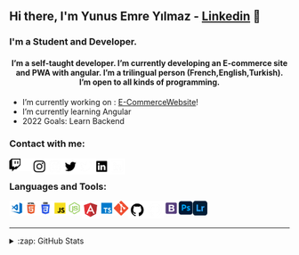 ## Hi there, I'm Yunus Emre Yılmaz - [Linkedin] 👋 


### I'm a Student and Developer.


<h4 align="center">I’m a self-taught developer. I’m currently developing an E-commerce site and PWA with angular. I’m a trilingual person (French,English,Turkish). I’m open to all kinds of programming.</h3>

-  I’m currently working on : [E-CommerceWebsite]!
-  I’m currently learning Angular
-  2022 Goals: Learn Backend

### Contact with me:

[<img align="left" alt="Twitch" width="20px" src="./img/twitch-black.png" />](https://twitch.tv/malmenk#gh-light-mode-only)
[<img align="left" alt="Twitch" width="20px" src="./img/twitch-white.png" />](https://twitch.tv/malmenk#gh-dark-mode-only)

[<img align="left" alt="Instagram" width="28px" src="./img/instagram-black.png" />](https://instagram.com/yeyilmaz99#gh-light-mode-only)
[<img align="left" alt="Instagram" width="28px" src="./img/instagram-white.png" />](https://instagram.com/yeyilmaz99#gh-dark-mode-only)

[<img align="left" alt="Twitter" width="28px" src="./img/twitter-black.png" />](https://twitter.com/yeyilmaz99#gh-light-mode-only)
[<img align="left" alt="Twitter" width="28px" src="./img/twitter-white.png" />](https://twitter.com/yeyilmaz99#gh-dark-mode-only)

[<img align="left" alt="Linkedin" width="28px" src="./img/linkedin-black.png" />](https://linkedin.com/in/yeyilmaz#gh-light-mode-only)
[<img align="left" alt="Linkedin" width="28px" src="./img/linkedin-white.png" />](https://linkedin.com/in/yeyilmaz#gh-dark-mode-only)



<br />

### Languages and Tools:

[<img align="left" alt="Visual Studio Code" width="26px" src="./img/vscode.png" />][vscode]
[<img align="left" alt="HTML5" width="26px" src="./img/html.png"  />][html]
[<img align="left" alt="CSS" width="26px" src="./img/css.png"  />][css]
[<img align="left" alt="JavaScript" width="26px"  src="./img/js.png" />][javascript]
[<img align="left" alt="Node.js" width="26px" src="./img/nodejs.png"  />][nodejs]
[<img align="left" alt="Angular" width="32px"  src="./img/angular.png" />][angular]
[<img align="left" alt="TypeScript" width="26px"  src="./img/typescript.png" />][typescript]
[<img align="left" alt="Git" width="26px" src="./img/git.png"  />][git]
[<img align="left" alt="GitHub" width="32px" src="./img/github-white.png" />](https://github.com/yeyilmaz99#gh-light-mode-only)
[<img align="left" alt="GitHub" width="32px" src="./img/github-dark.png" />](https://github.com/yeyilmaz99#gh-dark-mode-only)
[<img align="left" alt="Bootstrap" width="26px" src="./img/bootstrap.png"  />][bootstrap]
[<img align="left" alt="Photoshop" width="26px" src="./img/photoshop.png" />](https://www.adobe.com/tr/products/photoshop.html#gh-dark-mode-only)
[<img align="left" alt="Lightroom" width="26px" src="./img/lightroom.png" />](https://www.adobe.com/tr/products/photoshop-lightroom.html#gh-dark-mode-only)

<br />
<br />

---

<details>
  <summary>:zap: GitHub Stats</summary>

<p><img align="left" src="https://github-readme-stats.vercel.app/api/top-langs?username=yeyilmaz99&show_icons=true&locale=en&layout=compact" alt="yeyilmaz99" /></p>

<br />

<p>&nbsp;<img align="center" src="https://github-readme-stats.vercel.app/api?username=yeyilmaz99&show_icons=true&locale=en" alt="yeyilmaz99" /></p>



</details>





[Linkedin]: https://www.linkedin.com/in/yeyilmaz/
[twitter]: https://twitter.com/yeyilmaz99
[twitch]: https://twitch.tv/malmenk
[instagram]: https://instagram.com/yeyilmaz99
[linkedin]: https://linkedin.com/in/yeyilmaz
[vscode]: https://code.visualstudio.com/
[html]: https://www.w3schools.com/html/
[css]: https://www.w3schools.com/css/
[javascript]: https://www.w3schools.com/js/
[nodejs]: https://nodejs.org/en/
[angular]: https://angular.io/
[typescript]: https://www.typescriptlang.org/
[git]: https://git-scm.com/
[github]: https://github.com/yeyilmaz99
[E-CommerceWebsite]: https://github.com/yeyilmaz99/E-Commerce-Website-Angular
[bootstrap]: https://getbootstrap.com/

